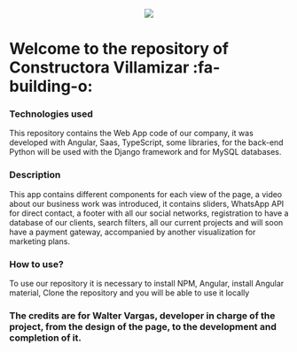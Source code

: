 <p align= center><img src="https://i.postimg.cc/Vkn7cHKy/sinfondo.png"></p>
<h1>Welcome to the repository of Constructora Villamizar   :fa-building-o:</h1>
<h3>
Technologies used 
</h3>
<p>
This repository contains the Web App code of our company, it was developed with Angular, Saas, TypeScript, some libraries, for the back-end Python will be used with the Django framework and for MySQL databases.
</p>
<h3>
Description
</h3>
<p>
This app contains different components for each view of the page, a video about our business work was introduced, it contains sliders, WhatsApp API for direct contact, a footer with all our social networks, registration to have a database of our clients, search filters, all our current projects and will soon have a payment gateway, accompanied by another visualization for marketing plans.
</p>
<h3>
How to use?
</h3>
<p>
To use our repository it is necessary to install NPM, Angular, install Angular material, Clone the repository and you will be able to use it locally
</p>
<h3>
The credits are for Walter Vargas, developer in charge of the project, from the design of the page, to the development and completion of it.
</h3>
